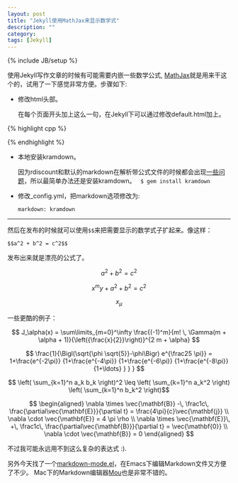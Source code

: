 ```yaml
---
layout: post
title: "Jekyll使用MathJax来显示数学式"
description: ""
category:
tags: [Jekyll]
---
```

{% include JB/setup %}


使用Jekyll写作文章的时候有可能需要内嵌一些数学公式, [MathJax](http://www.mathjax.org/)就是用来干这个的，试用了一下感觉非常方便。步骤如下:

- 修改html头部。

  在每个页面开头加上这么一句，在Jekyll下可以通过修改default.html加上。

{% highlight cpp %}
<script type="text/javascript"
 src="http://cdn.mathjax.org/mathjax/latest/MathJax.js?config=TeX-AMS-MML_HTMLorMML">
</script>
{% endhighlight %}

- 本地安装kramdown。

  因为rdiscount和默认的markdown在解析带公式文件的时候都会出现[一些问题](http://stackoverflow.com/questions/10987992/using-mathjax-with-jekyll)，所以最简单办法还是安装kramdown。
 ` $ gem install kramdown`


- 修改_config.yml，把markdown选项修改为:

   `markdown: kramdown`

***

  然后在发布的时候就可以使用`$$`来把需要显示的数学式子扩起来。像这样：

   `$$a^2 + b^2 = c^2$$`



  发布出来就是漂亮的公式了。

$$a^2 + b^2 = c^2$$

$$x^my + a^2 + b^2 = c^2$$

$$x_\mu$$


  一些更酷的例子：

$$ J_\alpha(x) = \sum\limits_{m=0}^\infty \frac{(-1)^m}{m! \, \Gamma(m + \alpha + 1)}{\left({\frac{x}{2}}\right)}^{2 m + \alpha} $$

$$ \frac{1}{\Bigl(\sqrt{\phi \sqrt{5}}-\phi\Bigr) e^{\frac25 \pi}} =
1+\frac{e^{-2\pi}} {1+\frac{e^{-4\pi}} {1+\frac{e^{-6\pi}}
{1+\frac{e^{-8\pi}} {1+\ldots} } } } $$


$$ \left( \sum_{k=1}^n a_k b_k \right)^2 \leq \left( \sum_{k=1}^n a_k^2 \right) \left( \sum_{k=1}^n b_k^2 \right)$$

$$
\begin{aligned}
\nabla \times \vec{\mathbf{B}} -\, \frac1c\, \frac{\partial\vec{\mathbf{E}}}{\partial t} = \frac{4\pi}{c}\vec{\mathbf{j}} \\ \nabla \cdot \vec{\mathbf{E}} = 4 \pi \rho \\
\nabla \times \vec{\mathbf{E}}\, +\, \frac1c\, \frac{\partial\vec{\mathbf{B}}}{\partial t} = \vec{\mathbf{0}} \\
\nabla \cdot \vec{\mathbf{B}} = 0 \end{aligned}
$$

   不过我可能永远用不到这么复杂的表达式 :).

   另外今天找了一个[markdown-mode.el](http://jblevins.org/projects/markdown-mode/)，在Emacs下编辑Markdown文件又方便了不少。
   Mac下的Markdown编辑器[Mou](http://mouapp.com/)也是非常不错的。

